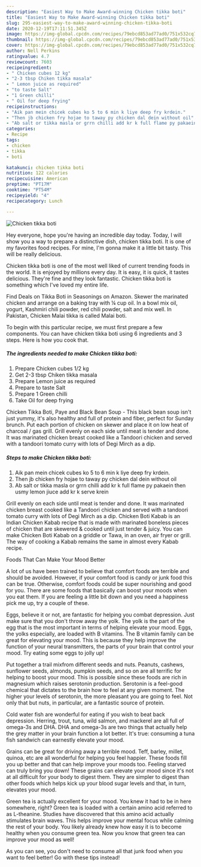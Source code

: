 ```yaml
---
description: "Easiest Way to Make Award-winning Chicken tikka boti"
title: "Easiest Way to Make Award-winning Chicken tikka boti"
slug: 295-easiest-way-to-make-award-winning-chicken-tikka-boti
date: 2020-12-19T17:11:51.345Z
image: https://img-global.cpcdn.com/recipes/79ebcd853ad77ad0/751x532cq70/chicken-tikka-boti-recipe-main-photo.jpg
thumbnail: https://img-global.cpcdn.com/recipes/79ebcd853ad77ad0/751x532cq70/chicken-tikka-boti-recipe-main-photo.jpg
cover: https://img-global.cpcdn.com/recipes/79ebcd853ad77ad0/751x532cq70/chicken-tikka-boti-recipe-main-photo.jpg
author: Nell Perkins
ratingvalue: 4.7
reviewcount: 7603
recipeingredient:
- " Chicken cubes 12 kg"
- "2-3 tbsp Chiken tikka masala"
- " Lemon juice as required"
- "to taste Salt"
- "1 Green chilli"
- " Oil for deep frying"
recipeinstructions:
- "Aik pan mein chicek cubes ko 5 to 6 min k liye deep fry krdein."
- "Then jb chicken fry hojae to taway py chicken dal dein without oil"
- "Ab salt or tikka masla or grrn chilli add kr k full flame py pakaein then usmy lemon jiuce add kr k serve krein"
categories:
- Recipe
tags:
- chicken
- tikka
- boti

katakunci: chicken tikka boti 
nutrition: 122 calories
recipecuisine: American
preptime: "PT17M"
cooktime: "PT54M"
recipeyield: "4"
recipecategory: Lunch

---
```



![Chicken tikka boti](https://img-global.cpcdn.com/recipes/79ebcd853ad77ad0/751x532cq70/chicken-tikka-boti-recipe-main-photo.jpg)

Hey everyone, hope you're having an incredible day today. Today, I will show you a way to prepare a distinctive dish, chicken tikka boti. It is one of my favorites food recipes. For mine, I'm gonna make it a little bit tasty. This will be really delicious.

Chicken tikka boti is one of the most well liked of current trending foods in the world. It is enjoyed by millions every day. It is easy, it is quick, it tastes delicious. They're fine and they look fantastic. Chicken tikka boti is something which I've loved my entire life.

Find Deals on Tikka Boti in Seasonings on Amazon. Skewer the marinated chicken and arrange on a baking tray with ¼ cup oil. In a bowl mix oil, yogurt, Kashmiri chili powder, red chili powder, salt and mix well. In Pakistan, Chicken Malai tikka is called Malai boti.


To begin with this particular recipe, we must first prepare a few components. You can have chicken tikka boti using 6 ingredients and 3 steps. Here is how you cook that.

<!--inarticleads1-->

##### The ingredients needed to make Chicken tikka boti:

1. Prepare  Chicken cubes 1/2 kg
1. Get 2-3 tbsp Chiken tikka masala
1. Prepare  Lemon juice as required
1. Prepare to taste Salt
1. Prepare 1 Green chilli
1. Take  Oil for deep frying


Chicken Tikka Boti, Paye and Black Bean Soup - This black bean soup isn&#39;t just yummy, it&#39;s also healthy and full of protein and fiber, perfect for Sunday brunch. Put each portion of chicken on skewer and place it on low heat of charcoal / gas grill. Grill evenly on each side until meat is tender and done. It was marinated chicken breast cooked like a Tandoori chicken and served with a tandoori tomato curry with lots of Degi Mirch as a dip. 

<!--inarticleads2-->

##### Steps to make Chicken tikka boti:

1. Aik pan mein chicek cubes ko 5 to 6 min k liye deep fry krdein.
1. Then jb chicken fry hojae to taway py chicken dal dein without oil
1. Ab salt or tikka masla or grrn chilli add kr k full flame py pakaein then usmy lemon jiuce add kr k serve krein


Grill evenly on each side until meat is tender and done. It was marinated chicken breast cooked like a Tandoori chicken and served with a tandoori tomato curry with lots of Degi Mirch as a dip. Chicken Boti Kabab is an Indian Chicken Kabab recipe that is made with marinated boneless pieces of chicken that are skewered &amp; cooked until just tender &amp; juicy. You can make Chicken Boti Kabab on a griddle or Tawa, in an oven, air fryer or grill. The way of cooking a Kabab remains the same in almost every Kabab recipe. 

Foods That Can Make Your Mood Better


A lot of us have been trained to believe that comfort foods are terrible and should be avoided. However, if your comfort food is candy or junk food this can be true. Otherwise, comfort foods could be super nourishing and good for you. There are some foods that basically can boost your moods when you eat them. If you are feeling a little bit down and you need a happiness pick me up, try a couple of these.

Eggs, believe it or not, are fantastic for helping you combat depression. Just make sure that you don't throw away the yolk. The yolk is the part of the egg that is the most important in terms of helping elevate your mood. Eggs, the yolks especially, are loaded with B vitamins. The B vitamin family can be great for elevating your mood. This is because they help improve the function of your neural transmitters, the parts of your brain that control your mood. Try eating some eggs to jolly up!

Put together a trail mixfrom different seeds and nuts. Peanuts, cashews, sunflower seeds, almonds, pumpkin seeds, and so on are all terrific for helping to boost your mood. This is possible since these foods are rich in magnesium which raises serotonin production. Serotonin is a feel-good chemical that dictates to the brain how to feel at any given moment. The higher your levels of serotonin, the more pleasant you are going to feel. Not only that but nuts, in particular, are a fantastic source of protein.

Cold water fish are wonderful for eating if you wish to beat back depression. Herring, trout, tuna, wild salmon, and mackerel are all full of omega-3s and DHA. DHA and omega-3s are two things that actually help the grey matter in your brain function a lot better. It's true: consuming a tuna fish sandwich can earnestly elevate your mood. 

Grains can be great for driving away a terrible mood. Teff, barley, millet, quinoa, etc are all wonderful for helping you feel happier. These foods fill you up better and that can help improve your moods too. Feeling starved can truly bring you down! These grains can elevate your mood since it's not at all difficult for your body to digest them. They are simpler to digest than other foods which helps kick up your blood sugar levels and that, in turn, elevates your mood.

Green tea is actually excellent for your mood. You knew it had to be in here somewhere, right? Green tea is loaded with a certain amino acid referred to as L-theanine. Studies have discovered that this amino acid actually stimulates brain waves. This helps improve your mental focus while calming the rest of your body. You likely already knew how easy it is to become healthy when you consume green tea. Now you know that green tea can improve your mood as well!

As you can see, you don't need to consume all that junk food when you want to feel better! Go  with  these tips  instead!

